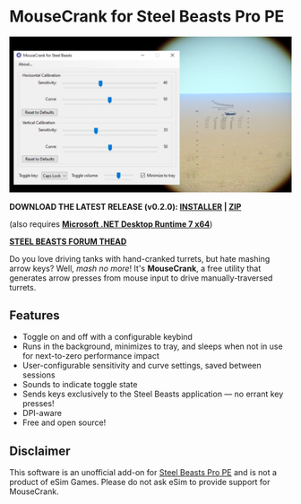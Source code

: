 # MouseCrank for Steel Beasts Pro PE
<p align="center"><img src="https://raw.githubusercontent.com/musurca/MouseCrank/master/graphics/screenshots/composite_sm.png" /></p>

**DOWNLOAD THE LATEST RELEASE (v0.2.0): [INSTALLER](https://github.com/musurca/MouseCrank/releases/download/v0.2.0_installer/Install_MouseCrank_v0.2.0.exe) | [ZIP](https://github.com/musurca/MouseCrank/releases/download/v0.2.0_zip/MouseCrank_v0.2.0.zip)**

(also requires **[Microsoft .NET Desktop Runtime 7 x64](https://dotnet.microsoft.com/en-us/download/dotnet/thank-you/runtime-desktop-7.0.10-windows-x64-installer)**)

**[STEEL BEASTS FORUM THEAD](https://www.steelbeasts.com/topic/17215-mousecrank-%E2%80%94-mouse-input-for-hand-cranked-turrets/)**

Do you love driving tanks with hand-cranked turrets, but hate mashing arrow keys? Well, *mash no more*! It's **MouseCrank**, a free utility that generates arrow presses from mouse input to drive manually-traversed turrets.

## Features

* Toggle on and off with a configurable keybind
* Runs in the background, minimizes to tray, and sleeps when not in use for next-to-zero performance impact
* User-configurable sensitivity and curve settings, saved between sessions
* Sounds to indicate toggle state
* Sends keys exclusively to the Steel Beasts application — no errant key presses!
* DPI-aware
* Free and open source!

## Disclaimer

This software is an unofficial add-on for [Steel Beasts Pro PE](https://www.esimgames.com/) and is not a product of eSim Games. Please do not ask eSim to provide support for MouseCrank.
